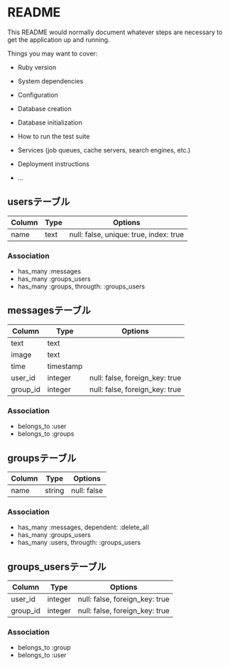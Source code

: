 # README

This README would normally document whatever steps are necessary to get the
application up and running.

Things you may want to cover:

* Ruby version

* System dependencies

* Configuration

* Database creation

* Database initialization

* How to run the test suite

* Services (job queues, cache servers, search engines, etc.)

* Deployment instructions

* ...


## usersテーブル

|Column|Type|Options|
|------|----|-------|
|name|text|null: false, unique: true, index: true|

### Association
- has_many :messages
- has_many :groups_users
- has_many :groups, througth: :groups_users

## messagesテーブル

|Column|Type|Options|
|------|----|-------|
|text|text||
|image|text||
|time|timestamp||
|user_id|integer|null: false, foreign_key: true|
|group_id|integer|null: false, foreign_key: true|

### Association
- belongs_to :user
- belongs_to :groups

## groupsテーブル

|Column|Type|Options|
|------|----|-------|
|name|string|null: false|

### Association

- has_many :messages, dependent: :delete_all
- has_many :groups_users
- has_many :users, througth: :groups_users

## groups_usersテーブル

|Column|Type|Options|
|------|----|-------|
|user_id|integer|null: false, foreign_key: true|
|group_id|integer|null: false, foreign_key: true|

### Association
- belongs_to :group
- belongs_to :user
